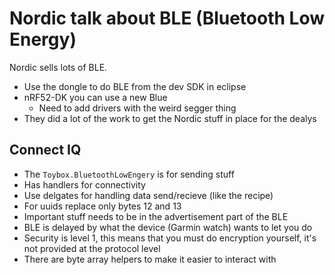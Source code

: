 # Nordic talk about BLE (Bluetooth Low Energy)

Nordic sells lots of BLE.

* Use the dongle to do BLE from the dev SDK in eclipse
* nRF52-DK you can use a new Blue
    * Need to add drivers with the weird segger thing
* They did a lot of the work to get the Nordic stuff in place for the dealys

## Connect IQ

* The `Toybox.BluetoothLowEngery` is for sending stuff
* Has handlers for connectivity
* Use delgates for handling data send/recieve (like the recipe)
* For uuids replace only bytes 12 and 13
* Important stuff needs to be in the advertisement part of the BLE
* BLE is delayed by what the device (Garmin watch) wants to let you do
* Security is level 1, this means that you must do encryption yourself, it's not provided at the protocol level
* There are byte array helpers to make it easier to interact with

